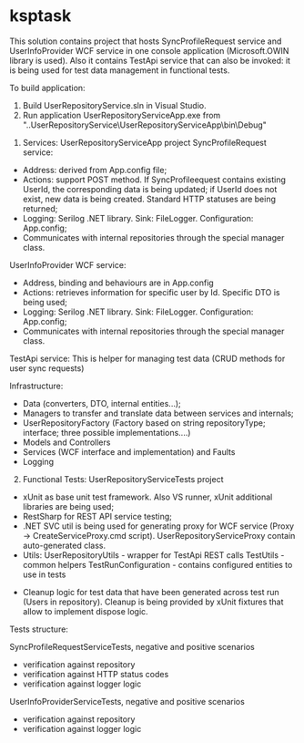 # ksptask

This solution contains project that hosts SyncProfileRequest service and UserInfoProvider WCF service in one console application (Microsoft.OWIN library is used).
Also it contains TestApi service that can also be invoked: it is being used for test data management in functional tests.

To build application:
1) Build UserRepositoryService.sln in Visual Studio.
2) Run application UserRepositoryServiceApp.exe from "..UserRepositoryService\UserRepositoryServiceApp\bin\Debug"

1. Services: UserRepositoryServiceApp project
SyncProfileRequest service:
- Address: derived from App.config file;
- Actions: support POST method. If SyncProfileequest contains existing UserId, the corresponding data is being updated; if UserId does not exist, new data is being created.
Standard HTTP statuses are being returned;
- Logging: Serilog .NET library. Sink: FileLogger. Configuration: App.config;
- Communicates with internal repositories through the special manager class. 

UserInfoProvider WCF service:
- Address, binding and behaviours are in App.config
- Actions: retrieves information for specific user by Id. Specific DTO is being used;
- Logging: Serilog .NET library. Sink: FileLogger. Configuration: App.config;
- Communicates with internal repositories through the special manager class.

TestApi service:
This is helper for managing test data (CRUD methods for user sync requests)

Infrastructure:
- Data (converters, DTO, internal entities...);
- Managers to transfer and translate data between services and internals;
- UserRepositoryFactory (Factory based on string repositoryType; interface; three possible implementations....)
- Models and Controllers
- Services (WCF interface and implementation) and Faults
- Logging

2. Functional Tests: UserRepositoryServiceTests project
- xUnit as base unit test framework. Also VS runner, xUnit additional libraries are being used;
- RestSharp for REST API service testing;
- .NET SVC util is being used for generating proxy for WCF service (Proxy -> CreateServiceProxy.cmd script). UserRepositoryServiceProxy contain auto-generated class.
- Utils:
UserRepositoryUtils - wrapper for TestApi REST calls
TestUtils - common helpers
TestRunConfiguration - contains configured entities to use in tests
+ Cleanup logic for test data that have been generated across test run (Users in repository). Cleanup is being provided by xUnit fixtures that allow to implement dispose logic.

Tests structure:

SyncProfileRequestServiceTests, negative and positive scenarios
- verification against repository
- verification against HTTP status codes
- verification against logger logic

UserInfoProviderServiceTests, negative and positive scenarios
- verification against repository
- verification against logger logic
